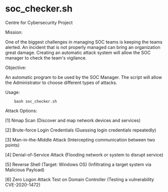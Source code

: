 # soc_checker.sh
Centre for Cybersecurity Project

Mission:

One of the biggest challenges in managing SOC teams is keeping the teams alerted. An incident that is not properly managed can bring an organization great damage.
Creating an automatic attack system will allow the SOC manager to check the team's vigilance.

Objective:

An automatic program to be used by the SOC Manager. The script will allow the Administrator to choose different types of attacks.

Usage:
	
		bash soc_checker.sh
		
Attack Options:
	
[1] Nmap Scan   (Discover and map network devices and services)

[2] Brute-force Login Credentials   (Guessing login credentials repeatedly)
  
[3] Man-in-the-Middle Attack   (Intercepting communication between two points)
  
[4] Denial-of-Service Attack   (Flooding network or system to disrupt service)
  
[5] Reverse Shell (Target: Windows OS)  (Infiltrating a target system via Malicious Payload)
  
[6] Zero Logon Attack Test on Domain Controller   (Testing a vulnerability CVE-2020-1472)

